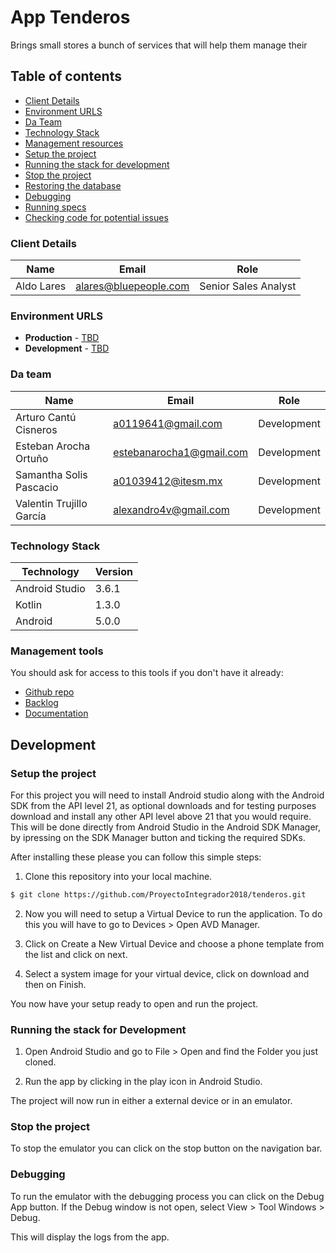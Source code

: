 # App Tenderos

Brings small stores a bunch of services that will help them manage their 

## Table of contents

* [Client Details](#client-details)
* [Environment URLS](#environment-urls)
* [Da Team](#team)
* [Technology Stack](#technology-stack)
* [Management resources](#management-resources)
* [Setup the project](#setup-the-project)
* [Running the stack for development](#running-the-stack-for-development)
* [Stop the project](#stop-the-project)
* [Restoring the database](#restoring-the-database)
* [Debugging](#debugging)
* [Running specs](#running-specs)
* [Checking code for potential issues](#checking-code-for-potential-issues)


### Client Details

| Name               | Email             		| Role 					|
| ------------------ | ------------------------ | ---------------------	|
| Aldo Lares   		 | alares@bluepeople.com 	| Senior Sales Analyst 	|


### Environment URLS

* **Production** - [TBD](TBD)
* **Development** - [TBD](TBD)

### Da team

| Name          		   | Email             			| Role        |
| ------------------------ | -------------------------- | ----------- |
| Arturo Cantú Cisneros    | a0119641@gmail.com 		| Development |
| Esteban Arocha Ortuño    | estebanarocha1@gmail.com 	| Development |
| Samantha Solis Pascacio  | a01039412@itesm.mx 		| Development |
| Valentin Trujillo García | alexandro4v@gmail.com 		| Development |

### Technology Stack
| Technology     | Version      |
| -------------- | -------------|
| Android Studio | 3.6.1        |
| Kotlin	     | 1.3.0	    |
| Android	     | 5.0.0        |

### Management tools

You should ask for access to this tools if you don't have it already:

* [Github repo](https://github.com/ProyectoIntegrador2018/tenderos)
* [Backlog](https://teams.microsoft.com/_#/school/tab::66092c4e-5ee6-4852-99d1-607f82abf948/Proyecto?threadId=19:242005db4c744d77bed8da3072cb3e82@thread.tacv2&ctx=channel)
* [Documentation](https://drive.google.com/drive/u/0/folders/1LIWhHVsdTVLpmetW2GNYXAYw_jIL3jgw)

## Development

### Setup the project

For this project you will need to install Android studio along with the Android SDK from the API level 21, as optional downloads and for testing purposes download and install any other API level above 21 that you would require. This will be done directly from Android Studio in the Android SDK Manager, by ipressing on the SDK Manager button and ticking the required SDKs.   

After installing these please you can follow this simple steps:

1. Clone this repository into your local machine.

```bash
$ git clone https://github.com/ProyectoIntegrador2018/tenderos.git
```

2. Now you will need to setup a Virtual Device to run the application. To do this you will have to go to Devices > Open AVD Manager. 

3. Click on Create a New Virtual Device and choose a phone template from the list and click on next. 

4. Select a system image for your virtual device, click on download and then on Finish.

You now have your setup ready to open and run the project. 


### Running the stack for Development

1. Open Android Studio and go to File > Open and find the Folder you just cloned.

2. Run the app by clicking in the play icon in Android Studio.

The project will now run in either a external device or in an emulator. 


### Stop the project

To stop the emulator you can click on the stop button on the navigation bar. 

### Debugging

To run the emulator with the debugging process you can click on the Debug App button. 
If the Debug window is not open, select View > Tool Windows > Debug. 

This will display the logs from the app. 


